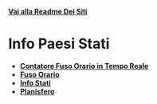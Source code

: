 **[Vai alla Readme Dei Siti](../Readme.md)**

# Info Paesi Stati

- **[Contatore Fuso Orario in Tempo Reale](Contatore_Tempo_Tempo_Reale_Fuso)**
- **[Fuso Orario](Fuso%20Orario)**
- **[Info Stati](Stati_info)**
- **[Planisfero](Planisfero)**